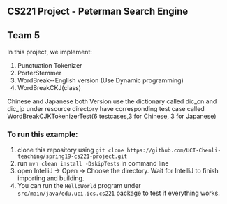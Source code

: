 ## CS221 Project - Peterman Search Engine
## Team 5
In this project, we implement:
1. Punctuation Tokenizer
2. PorterStemmer
3. WordBreak--English version (Use Dynamic programming)
4. WordBreakCKJ(class)

Chinese and Japanese both Version
use the dictionary called dic_cn and dic_jp under resource directory
have corresponding test case called WordBreakCJKTokenizerTest(6 testcases,3 for Chinese, 3 for Japanese)





### To run this example: 
1. clone this repository using `git clone https://github.com/UCI-Chenli-teaching/spring19-cs221-project.git`
2. run `mvn clean install -DskipTests` in command line
3. open IntelliJ -> Open -> Choose the directory. Wait for IntelliJ to finish importing and building.
4. You can run the `HelloWorld` program under `src/main/java/edu.uci.ics.cs221` package to test if everything works.

